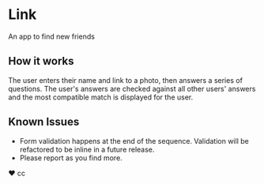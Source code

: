 # Link
An app to find new friends

## How it works
The user enters their name and link to a photo, then answers a series of questions. The user's answers are checked against all other users' answers and the most compatible match is displayed for the user.

## Known Issues
* Form validation happens at the end of the sequence. Validation will be refactored to be inline in a future release.
* Please report as you find more.

♥︎ cc